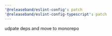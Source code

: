 ```yaml
---
'@releaseband/eslint-config': patch
'@releaseband/eslint-config-typescript': patch
---
```


udpate deps and move to monorepo
